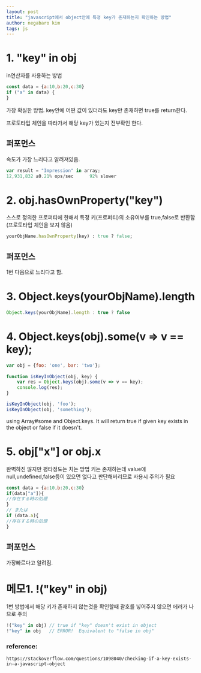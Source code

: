 ```yaml
---
layout: post
title: "javascript에서 object안에 특정 key가 존재하는지 확인하는 방법"
author: negabaro kim
tags: js
---
```


# 1. "key" in obj

in연산자를 사용하는 방법

```js
const data = {a:10,b:20,c:30}
if ("a" in data) {
}
```

가장 확실한 방법.
key안에 어떤 값이 있더라도 key만 존재하면 true를 return한다.

프로토타입 체인을 따라가서 해당 key가 있는지 전부확인 한다.


## 퍼포먼스

속도가 가장 느리다고 알려져있음.

```js
var result = "Impression" in array;
12,931,832 ±0.21% ops/sec      92% slower 
```

# 2. obj.hasOwnProperty("key") 

스스로 정의한 프로퍼티에 한해서 특정 키(프로퍼티)의 소유여부를 true,false로 반환함(프로토타입 체인을 보지 않음)


```ruby
yourObjName.hasOwnProperty(key) : true ? false;
```

## 퍼포먼스

1번 다음으로 느리다고 함.


# 3. Object.keys(yourObjName).length

```js
Object.keys(yourObjName).length : true ? false
```


# 4. Object.keys(obj).some(v => v == key);

```js
var obj = {foo: 'one', bar: 'two'};
    
function isKeyInObject(obj, key) {
    var res = Object.keys(obj).some(v => v == key);
    console.log(res);
}

isKeyInObject(obj, 'foo');
isKeyInObject(obj, 'something');
```

using Array#some and Object.keys. It will return true if given key exists in the object or false if it doesn't.

# 5. obj["x"] or obj.x


완벽하진 않지만 평타정도는 치는 방법
키는 존재하는데 value에 null,undefined,false등이 있으면 없다고 판단해버리므로 사용시 주의가 필요


```js
const data = {a:10,b:20,c:30}
if(data["a"]){
//存在する時の処理
}
// または
if (data.a){
//存在する時の処理
}
```

## 퍼포먼스

가장빠르다고 알려짐.


# 메모1. !("key" in obj)

1번 방법에서 해당 키가 존재하지 않는것을 확인할때 괄호를 넣어주지 않으면 에러가 나므로 주의

```js
!("key" in obj) // true if "key" doesn't exist in object
!"key" in obj   // ERROR!  Equivalent to "false in obj"
```


### reference:

```
https://stackoverflow.com/questions/1098040/checking-if-a-key-exists-in-a-javascript-object
```
